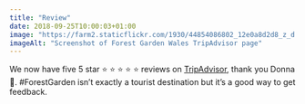 ```yaml
---
title: "Review"
date: 2018-09-25T10:00:03+01:00
image: "https://farm2.staticflickr.com/1930/44854086802_12e0a8d2d8_z_d.jpg"
imageAlt: "Screenshot of Forest Garden Wales TripAdvisor page"
---
```


We now have five 5 star ⭐ ⭐ ⭐ ⭐ ⭐ reviews on [TripAdvisor](https://www.tripadvisor.co.uk/Attraction_Review-g580438-d13991813-Reviews-Forest_Garden_Wales-Newcastle_Emlyn_Carmarthenshire_Wales.html#REVIEWS), thank you Donna 🙂. #ForestGarden isn’t exactly a tourist destination but it’s a good way to get feedback.
